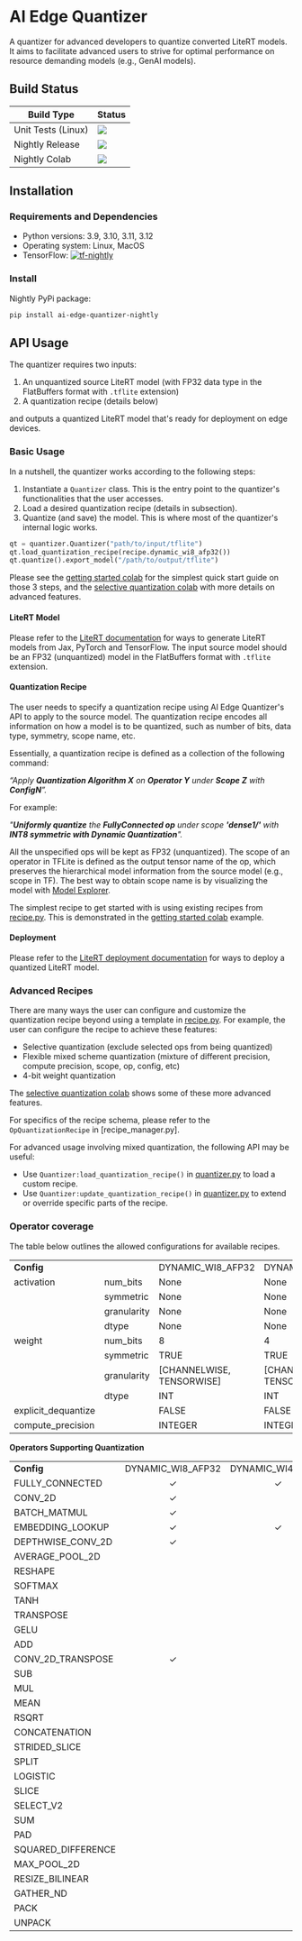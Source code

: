 # AI Edge Quantizer

A quantizer for advanced developers to quantize converted LiteRT models. It aims to
facilitate advanced users to strive for optimal performance on resource
demanding models (e.g., GenAI models).

## Build Status

Build Type         |    Status     |
-----------        | --------------|
Unit Tests (Linux) | [![](https://github.com/google-ai-edge/ai-edge-quantizer/actions/workflows/nightly_unittests.yml/badge.svg?branch=main)](https://github.com/google-ai-edge/ai-edge-quantizer/actions/workflows/nightly_unittests.yml) |
Nightly Release    | [![](https://github.com/google-ai-edge/ai-edge-quantizer/actions/workflows/nightly_release.yml/badge.svg?branch=main)](https://github.com/google-ai-edge/ai-edge-quantizer/actions/workflows/nightly_release.yml) |
Nightly Colab      | [![](https://github.com/google-ai-edge/ai-edge-quantizer/actions/workflows/nightly_colabs.yml/badge.svg?branch=main)](https://github.com/google-ai-edge/ai-edge-quantizer/actions/workflows/nightly_colabs.yml) |

## Installation

### Requirements and Dependencies

 * Python versions: 3.9, 3.10, 3.11, 3.12
 * Operating system: Linux, MacOS
 * TensorFlow: [![tf-nightly](https://img.shields.io/badge/tf--nightly-latest-blue)](https://pypi.org/project/tf-nightly/)

### Install

Nightly PyPi package:

```bash
pip install ai-edge-quantizer-nightly
```

## API Usage

The quantizer requires two inputs:

1. An unquantized source LiteRT model (with FP32 data type in the FlatBuffers format with `.tflite` extension)
2. A quantization recipe (details below)

and outputs a quantized LiteRT model that's ready for deployment on edge devices.

### Basic Usage

In a nutshell, the quantizer works according to the following steps:

1. Instantiate a `Quantizer` class. This is the entry point to the quantizer's functionalities that the user accesses.
2. Load a desired quantization recipe (details in subsection).
3. Quantize (and save) the model. This is where most of the quantizer's internal logic works.

```python
qt = quantizer.Quantizer("path/to/input/tflite")
qt.load_quantization_recipe(recipe.dynamic_wi8_afp32())
qt.quantize().export_model("/path/to/output/tflite")
```

Please see the [getting started colab](colabs/getting_started.ipynb) for the simplest quick start guide on those 3 steps, and the [selective quantization colab](colabs/selective_quantization_isnet.ipynb) with more details on advanced features.

#### LiteRT Model

Please refer to the [LiteRT documentation](https://ai.google.dev/edge/litert) for ways to generate LiteRT models from Jax, PyTorch and TensorFlow. The input source model should be an FP32 (unquantized) model in the FlatBuffers format with `.tflite` extension.

#### Quantization Recipe

The user needs to specify a quantization recipe using AI Edge Quantizer's API to apply to the source model. The quantization recipe encodes all information on how a model is to be quantized, such as number of bits, data type, symmetry, scope name, etc.

Essentially, a quantization recipe is defined as a collection of the following command:

_“Apply **Quantization Algorithm X** on **Operator Y** under **Scope Z** with **ConfigN**”._

For example:

_\"**Uniformly quantize** the **FullyConnected op** under scope **'dense1/'** with **INT8 symmetric with Dynamic Quantization**"._

All the unspecified ops will be kept as FP32 (unquantized). The scope of an operator in TFLite is defined as the output tensor name of the op, which preserves the hierarchical model information from the source model (e.g., scope in TF). The best way to obtain scope name is by visualizing the model with [Model Explorer](https://ai.google.dev/edge/model-explorer).

The simplest recipe to get started with is using existing recipes from [recipe.py](ai_edge_quantizer/recipe.py). This is demonstrated in the [getting started colab](colabs/getting_started.ipynb) example.

#### Deployment
Please refer to the [LiteRT deployment documentation](https://ai.google.dev/edge/litert/inference) for ways to deploy a quantized LiteRT model.

### Advanced Recipes

There are many ways the user can configure and customize the quantization recipe beyond using a template in [recipe.py](ai_edge_quantizer/recipe.py). For example, the user can configure the recipe to achieve these features:

* Selective quantization (exclude selected ops from being quantized)
* Flexible mixed scheme quantization (mixture of different precision, compute precision, scope, op, config, etc)
* 4-bit weight quantization

The [selective quantization colab](colabs/selective_quantization_isnet.ipynb) shows some of these more advanced features.

For specifics of the recipe schema, please refer to the `OpQuantizationRecipe` in [recipe_manager.py].

For advanced usage involving mixed quantization, the following API may be useful:

* Use `Quantizer:load_quantization_recipe()` in [quantizer.py](ai_edge_quantizer/quantizer.py) to load a custom recipe.
* Use `Quantizer:update_quantization_recipe()` in [quantizer.py](ai_edge_quantizer/quantizer.py) to extend or override specific parts of the recipe.

### Operator coverage

The table below outlines the allowed configurations for available recipes.

|     |     |     |     |     |     |    |    |    |    |
| --- | --- | --- | --- | --- | --- |--- |--- |--- |--- |
| **Config** | | DYNAMIC_WI8_AFP32 | DYNAMIC_WI4_AFP32 | STATIC_WI8_AI16 | STATIC_WI4_AI16 | STATIC_WI8_AI8 | STATIC_WI4_AI8 | WEIGHTONLY_WI8_AFP32 | WEIGHTONLY_WI4_AFP32 |
|activation| num\_bits | None | None | 16 | 16 | 8 | 8 | None | None |
| | symmetric |None | None | TRUE | TRUE | [TRUE, FALSE] | [TRUE, FALSE] | None | None |
| | granularity |None | None | TENSORWISE | TENSORWISE | TENSORWISE | TENSORWISE | None | None |
| | dtype| None | None |INT | INT | INT | INT | None | None |
| weight | num\_bits | 8 | 4 | 8 | 4 | 8 | 4 | 8 | 4 |
| | symmetric | TRUE | TRUE | TRUE | TRUE | TRUE | TRUE | [TRUE, FALSE] | [TRUE, FALSE] |
| | granularity | \[CHANNELWISE, TENSORWISE\] | \[CHANNELWISE, TENSORWISE\] | \[CHANNELWISE, TENSORWISE\] | \[CHANNELWISE, TENSORWISE\] | \[CHANNELWISE, TENSORWISE\] | \[CHANNELWISE, TENSORWISE\] | \[CHANNELWISE, TENSORWISE\] | \[CHANNELWISE, TENSORWISE\] |
| | dtype | INT | INT | INT | INT | INT | INT | INT | INT |
| explicit\_dequantize | | FALSE | FALSE | FALSE | FALSE | FALSE | FALSE | TRUE | TRUE |
| compute\_precision || INTEGER | INTEGER | INTEGER | INTEGER | INTEGER | INTEGER | FLOAT | FLOAT |


**Operators Supporting Quantization**

|     |     |     |     |     |     |    |    |    |
| --- | --- | --- | --- | --- | --- |--- |--- |--- |
| **Config** | DYNAMIC_WI8_AFP32 | DYNAMIC_WI4_AFP32 | STATIC_WI8_AI16 | STATIC_WI4_AI16 | STATIC_WI8_AI8 | STATIC_WI4_AI8 | WEIGHTONLY_WI8_AFP32 | WEIGHTONLY_WI4_AFP32 |
|FULLY_CONNECTED  |<div align="center"> &check; </div>|<div align="center"> &check; </div>|<div align="center"> &check; </div>|<div align="center"> &check; </div>|<div align="center"> &check; </div>|<div align="center"> &check; </div>|<div align="center"> &check; </div>|<div align="center"> &check; </div>|
|CONV_2D          |<div align="center"> &check; </div>|     |<div align="center"> &check; </div>|<div align="center"> &check; </div>|<div align="center"> &check; </div>|<div align="center"> &check; </div>|<div align="center"> &check; </div>|    |
|BATCH_MATMUL     |<div align="center"> &check; </div>|     |<div align="center"> &check; </div>|     |<div align="center"> &check; </div>|    |<div align="center"> &check; </div>|    |
|EMBEDDING_LOOKUP |<div align="center"> &check; </div>|<div align="center"> &check; </div>|<div align="center"> &check; </div>|     |<div align="center"> &check; </div>|<div align="center"> &check; </div>|<div align="center"> &check; </div>|    |
|DEPTHWISE_CONV_2D|<div align="center"> &check; </div>|     |<div align="center"> &check; </div>|     |<div align="center"> &check; </div>|    |<div align="center"> &check; </div>|    |
|AVERAGE_POOL_2D  |     |     |<div align="center"> &check; </div>|     |<div align="center"> &check; </div>|    |    |    |
|RESHAPE          |     |     |<div align="center"> &check; </div>|     |<div align="center"> &check; </div>|    |    |    |
|SOFTMAX          |     |     |<div align="center"> &check; </div>|     |<div align="center"> &check; </div>|    |    |    |
|TANH             |     |     |<div align="center"> &check; </div>|     |<div align="center"> &check; </div>|    |    |    |
|TRANSPOSE        |     |     |<div align="center"> &check; </div>|     |<div align="center"> &check; </div>|    |    |    |
|GELU             |     |     |<div align="center"> &check; </div>|     |<div align="center"> &check; </div>|    |    |    |
|ADD              |     |     |<div align="center"> &check; </div>|     |<div align="center"> &check; </div>|    |    |    |
|CONV_2D_TRANSPOSE|<div align="center"> &check; </div>|     |<div align="center"> &check; </div>|     |<div align="center"> &check; </div>|    |    |    |
|SUB              |     |     |<div align="center"> &check; </div>|     |<div align="center"> &check; </div>|    |    |    |
|MUL              |     |     |<div align="center"> &check; </div>|     |<div align="center"> &check; </div>|    |    |    |
|MEAN             |     |     |<div align="center"> &check; </div>|     |<div align="center"> &check; </div>|    |    |    |
|RSQRT            |     |     |<div align="center"> &check; </div>|     |<div align="center"> &check; </div>|    |    |    |
|CONCATENATION    |     |     |<div align="center"> &check; </div>|     |<div align="center"> &check; </div>|    |    |    |
|STRIDED_SLICE    |     |     |<div align="center"> &check; </div>|     |<div align="center"> &check; </div>|    |    |    |
|SPLIT            |     |     |<div align="center"> &check; </div>|     |<div align="center"> &check; </div>|    |    |    |
|LOGISTIC         |     |     |<div align="center"> &check; </div>|     |<div align="center"> &check; </div>|    |    |    |
|SLICE            |     |     |<div align="center"> &check; </div>|     |<div align="center"> &check; </div>|    |    |    |
|SELECT_V2        |     |     |<div align="center"> &check; </div>|     |<div align="center"> &check; </div>|    |    |    |
|SUM              |     |     |<div align="center"> &check; </div>|     |<div align="center"> &check; </div>|    |    |    |
|PAD              |     |     |<div align="center"> &check; </div>|     |<div align="center"> &check; </div>|    |    |    |
|SQUARED_DIFFERENCE |     |     |     |     |<div align="center"> &check; </div>|    |    |    |
|MAX_POOL_2D      |     |     |<div align="center"> &check; </div>|     |<div align="center"> &check; </div>|    |    |    |
|RESIZE_BILINEAR  |     |     |<div align="center"> &check; </div>|     |<div align="center"> &check; </div>|    |    |    |
|GATHER_ND        |     |     |<div align="center"> &check; </div>|     |<div align="center"> &check; </div>|    |    |    |
|PACK             |     |     |<div align="center"> &check; </div>|     |<div align="center"> &check; </div>|    |    |    |
|UNPACK           |     |     |<div align="center"> &check; </div>|     |<div align="center"> &check; </div>|    |    |    |
